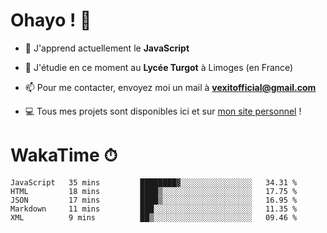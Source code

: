 # Ohayo ! 🌃

- 🔭 J'apprend actuellement le **JavaScript**

- 🌱 J'étudie en ce moment au **Lycée Turgot** à Limoges (en France)

- 📫 Pour me contacter, envoyez moi un mail à <a href="mailto:vexitofficial@gmail.com">**vexitofficial@gmail.com**</a>

- 💻 Tous mes projets sont disponibles ici et sur <a href="https://www.vexcited.me">mon site personnel</a> !

# WakaTime ⏱

<!--START_SECTION:waka-->
```text
JavaScript   35 mins         ████████▓░░░░░░░░░░░░░░░░   34.31 % 
HTML         18 mins         ████▒░░░░░░░░░░░░░░░░░░░░   17.75 % 
JSON         17 mins         ████▒░░░░░░░░░░░░░░░░░░░░   16.95 % 
Markdown     11 mins         ███░░░░░░░░░░░░░░░░░░░░░░   11.35 % 
XML          9 mins          ██▒░░░░░░░░░░░░░░░░░░░░░░   09.46 % 
```
<!--END_SECTION:waka-->
